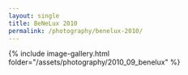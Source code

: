 ```yaml
---
layout: single
title: BeNeLux 2010
permalink: /photography/benelux-2010/
---
```


{% include image-gallery.html folder="/assets/photography/2010_09_benelux" %}